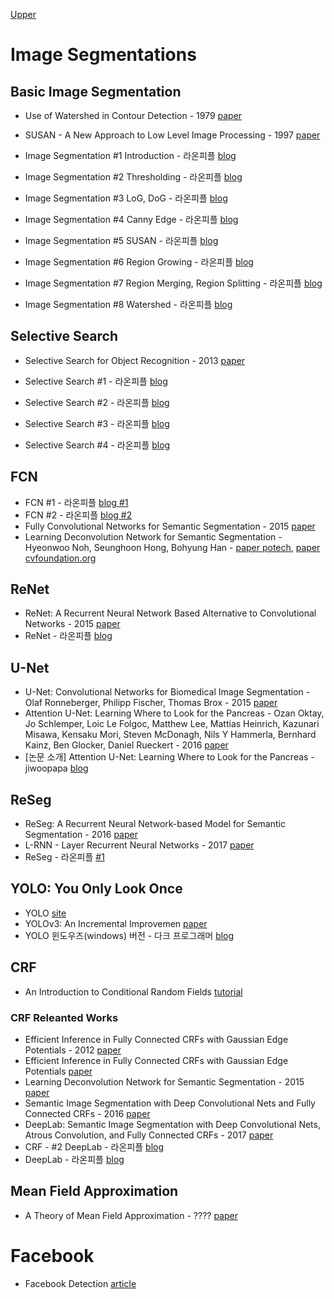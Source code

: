 [Upper](index.md)

# Image Segmentations

## Basic Image Segmentation

* Use of Watershed in Contour Detection - 1979 [paper](http://cmm.ensmp.fr/~beucher/publi/watershed.pdf)

* SUSAN - A New Approach to Low Level Image Processing - 1997 [paper](https://link.springer.com/article/10.1023/A:1007963824710)

* Image Segmentation #1 Introduction - 라온피플 [blog](https://laonple.blog.me/220624485850)
* Image Segmentation #2 Thresholding - 라온피플 [blog](https://laonple.blog.me/220874313327)
* Image Segmentation #3 LoG, DoG - 라온피플 [blog](https://laonple.blog.me/220875555860)
* Image Segmentation #4 Canny Edge - 라온피플 [blog](https://laonple.blog.me/220876492301)
* Image Segmentation #5 SUSAN - 라온피플 [blog](https://laonple.blog.me/220885732170)
* Image Segmentation #6 Region Growing - 라온피플 [blog](https://laonple.blog.me/220890216653)
* Image Segmentation #7 Region Merging, Region Splitting - 라온피플 [blog](https://laonple.blog.me/220895425377)
* Image Segmentation #8 Watershed - 라온피플 [blog](https://laonple.blog.me/220902777415)

## Selective Search

* Selective Search for Object Recognition - 2013 [paper](https://koen.me/research/pub/uijlings-ijcv2013-draft.pdf)

* Selective Search #1 - 라온피플 [blog](https://laonple.blog.me/220918802749)
* Selective Search #2 - 라온피플 [blog](https://laonple.blog.me/220925179894)
* Selective Search #3 - 라온피플 [blog](https://laonple.blog.me/220930954658)
* Selective Search #4 - 라온피플 [blog](https://laonple.blog.me/220935916241)

## FCN

* FCN #1 - 라온피플 [blog #1](https://laonple.blog.me/220958109081)
* FCN #2 - 라온피플 [blog #2](https://laonple.blog.me/220964957738)
* Fully Convolutional Networks for Semantic Segmentation - 2015 [paper](https://arxiv.org/abs/1411.4038)
* Learning Deconvolution Network for Semantic Segmentation - Hyeonwoo Noh, Seunghoon Hong, Bohyung Han - [paper potech](http://cvlab.postech.ac.kr/research/deconvnet/), [paper cvfoundation.org](https://www.cv-foundation.org/openaccess/content_iccv_2015/papers/Noh_Learning_Deconvolution_Network_ICCV_2015_paper.pdf)

## ReNet

* ReNet: A Recurrent Neural Network Based Alternative to Convolutional Networks - 2015 [paper](https://arxiv.org/abs/1505.00393)
* ReNet - 라온피플 [blog](https://laonple.blog.me/221035153295)

## U-Net

* U-Net: Convolutional Networks for Biomedical Image Segmentation - Olaf Ronneberger, Philipp Fischer, Thomas Brox - 2015 [paper](https://arxiv.org/abs/1505.04597)
* Attention U-Net: Learning Where to Look for the Pancreas - Ozan Oktay, Jo Schlemper, Loic Le Folgoc, Matthew Lee, Mattias Heinrich, Kazunari Misawa, Kensaku Mori, Steven McDonagh, Nils Y Hammerla, Bernhard Kainz, Ben Glocker, Daniel Rueckert - 2016 [paper](https://arxiv.org/abs/1804.03999)
* [논문 소개] Attention U-Net: Learning Where to Look for the Pancreas - jiwoopapa [blog](https://steemit.com/deeplearning/@jiwoopapa/attention-u-net-learning-where-to-look-for-the-pancreas)

## ReSeg

* ReSeg: A Recurrent Neural Network-based Model for Semantic Segmentation - 2016 [paper](https://arxiv.org/abs/1511.07053)
* L-RNN - Layer Recurrent Neural Networks - 2017 [paper](https://openreview.net/pdf?id=rJJRDvcex)
* ReSeg - 라온피플 [#1](https://laonple.blog.me/221037627532)

## YOLO: You Only Look Once

* YOLO [site](https://pjreddie.com/darknet/yolo/)
* YOLOv3: An Incremental Improvemen [paper](https://pjreddie.com/media/files/papers/YOLOv3.pdf)
* YOLO 윈도우즈(windows) 버전 - 다크 프로그래머 [blog](http://darkpgmr.tistory.com/170?category=761008)

## CRF

* An Introduction to Conditional Random Fields [tutorial](http://homepages.inf.ed.ac.uk/csutton/publications/crftut-fnt.pdf)

### CRF Releanted Works

- Efficient Inference in Fully Connected CRFs with Gaussian Edge Potentials - 2012 [paper](https://arxiv.org/abs/1210.5644)
- Efficient Inference in Fully Connected CRFs with Gaussian Edge Potentials [paper](http://swoh.web.engr.illinois.edu/courses/IE598/handout/fall2016_slide15.pdf)
- Learning Deconvolution Network for Semantic Segmentation - 2015 [paper](https://arxiv.org/abs/1505.04366)
- Semantic Image Segmentation with Deep Convolutional Nets and Fully Connected CRFs - 2016 [paper](https://arxiv.org/abs/1412.7062)
- DeepLab: Semantic Image Segmentation with Deep Convolutional Nets, Atrous Convolution, and Fully Connected CRFs - 2017 [paper](https://arxiv.org/abs/1606.00915)
- CRF - #2 DeepLab - 라온피플 [blog](https://laonple.blog.me/221017461464)
- DeepLab - 라온피플 [blog](https://laonple.blog.me/221000648527)

## Mean Field Approximation

- A Theory of Mean Field Approximation - ???? [paper](https://papers.nips.cc/paper/1604-a-theory-of-mean-field-approximation.pdf)

# Facebook

- Facebook Detection [article](https://facebook.ai/developers/tools/detectron)